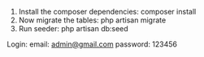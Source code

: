 1. Install the composer dependencies: composer install
2. Now migrate the tables: php artisan migrate
3. Run seeder: php artisan db:seed

Login:
email: admin@gmail.com
password: 123456
